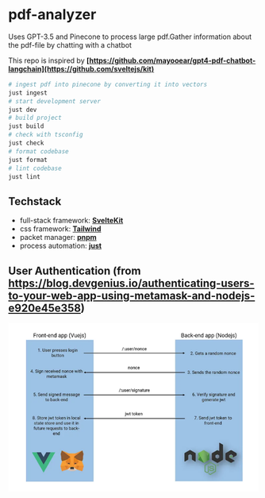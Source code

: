 # pdf-analyzer

Uses GPT-3.5 and Pinecone to process large pdf.Gather information about the pdf-file by chatting with a chatbot

This repo is inspired by **[https://github.com/mayooear/gpt4-pdf-chatbot-langchain](https://github.com/sveltejs/kit)**

```bash
# ingest pdf into pinecone by converting it into vectors
just ingest
# start development server
just dev
# build project
just build
# check with tsconfig
just check
# format codebase
just format
# lint codebase
just lint
```

## Techstack

- full-stack framework: **[SvelteKit](https://github.com/sveltejs/kit)**
- css framework: **[Tailwind](https://github.com/tailwindlabs/tailwindcss)**
- packet manager: **[pnpm](https://github.com/pnpm/pnpm)**
- process automation: **[just](https://github.com/casey/just)**

## User Authentication (from https://blog.devgenius.io/authenticating-users-to-your-web-app-using-metamask-and-nodejs-e920e45e358)

![Metamask auth](./docs/Metamask_auth.png)
